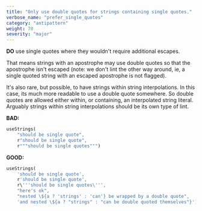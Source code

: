 ```yaml
---
title: "Only use double quotes for strings containing single quotes."
verbose_name: "prefer_single_quotes"
category: "antipattern"
weight: 70
severity: "major"
---
```

**DO** use single quotes where they wouldn't require additional escapes.

That means strings with an apostrophe may use double quotes so that the
apostrophe isn't escaped (note: we don't lint the other way around, ie, a single
quoted string with an escaped apostrophe is not flagged).

It's also rare, but possible, to have strings within string interpolations.  In
this case, its much more readable to use a double quote somewhere.  So double
quotes are allowed either within, or containing, an interpolated string literal.
Arguably strings within string interpolations should be its own type of lint.

**BAD:**
```dart
useStrings(
    "should be single quote",
    r"should be single quote",
    r"""should be single quotes""")
```

**GOOD:**
```dart
useStrings(
    'should be single quote',
    r'should be single quote',
    r\'''should be single quotes\''',
    "here's ok",
    "nested \${a ? 'strings' : 'can'} be wrapped by a double quote",
    'and nested \${a ? "strings" : "can be double quoted themselves"}');
```
